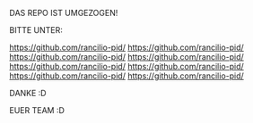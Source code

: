 DAS REPO IST UMGEZOGEN!

BITTE UNTER:

https://github.com/rancilio-pid/
https://github.com/rancilio-pid/
https://github.com/rancilio-pid/
https://github.com/rancilio-pid/
https://github.com/rancilio-pid/
https://github.com/rancilio-pid/
https://github.com/rancilio-pid/
https://github.com/rancilio-pid/

DANKE :D

EUER TEAM :D
